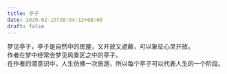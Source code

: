 ```yaml
---
title: 亭子
date: 2020-02-15T20:54:12+08:00
draft: false
---
```


梦见亭子，亭子是自然中的房屋，又开放又遮蔽，可以象征心灵开放。<br>
作者在梦中经常会梦见风景区之中的亭子。<br>
在作者的潜意识中，人生仿佛一次旅游，所以每个亭子可以代表人生的一个阶段。<br>
